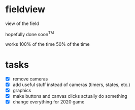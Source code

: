 # fieldview
view of the field

hopefully done soon<sup>TM</sup>

works 100% of the time 50% of the time

# tasks

- [x] remove cameras
- [x] add useful stuff instead of cameras (timers, states, etc.)
- [x] graphics
- [x] make buttons and canvas clicks actually do something
- [x] change everything for 2020 game
